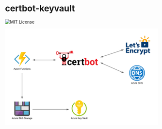 # certbot-keyvault

[![MIT License](http://img.shields.io/badge/license-MIT-blue.svg?style=flat)](LICENSE)

![overview](https://raw.githubusercontent.com/rnakamine/certbot-keyvault/master/docs/images/diagram.png)
